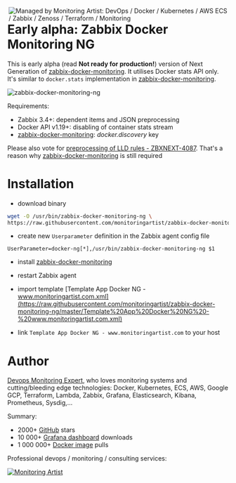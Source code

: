 [<img src="https://monitoringartist.github.io/managed-by-monitoringartist.png" alt="Managed by Monitoring Artist: DevOps / Docker / Kubernetes / AWS ECS / Zabbix / Zenoss / Terraform / Monitoring" align="right"/>](http://www.monitoringartist.com 'DevOps / Docker / Kubernetes / AWS ECS / Zabbix / Zenoss / Terraform / Monitoring')

# Early alpha: Zabbix Docker Monitoring NG

This is early alpha (read **Not ready for production!**) version of Next
Generation of [zabbix-docker-monitoring](https://github.com/monitoringartist/zabbix-docker-monitoring).
It utilises Docker stats API only. It's similar to `docker.stats` implementation in [zabbix-docker-monitoring](https://github.com/monitoringartist/zabbix-docker-monitoring).

![zabbix-docker-monitoring-ng](https://raw.githubusercontent.com/monitoringartist/zabbix-docker-monitoring-ng/master/doc/zabbix-docker-monitoring-ng.png)

Requirements:
- Zabbix 3.4+: dependent items and JSON preprocessing
- Docker API v1.19+: disabling of container stats stream
- [zabbix-docker-monitoring](https://github.com/monitoringartist/zabbix-docker-monitoring): *docker.discovery* key

Please also vote for [preprocessing of LLD rules - ZBXNEXT-4087](https://support.zabbix.com/browse/ZBXNEXT-4087).
That's a reason why [zabbix-docker-monitoring](https://github.com/monitoringartist/zabbix-docker-monitoring)
is still required

# Installation

- download binary

```bash
wget -O /usr/bin/zabbix-docker-monitoring-ng \
https://raw.githubusercontent.com/monitoringartist/zabbix-docker-monitoring-ng/master/bin/zabbix-docker-monitoring-ng
```

- create new `Userparameter` definition in the Zabbix agent config file

```
UserParameter=docker-ng[*],/usr/bin/zabbix-docker-monitoring-ng $1
```

- install [zabbix-docker-monitoring](https://github.com/monitoringartist/zabbix-docker-monitoring)

- restart Zabbix agent

- import template [Template App Docker NG - www.monitoringartist.com.xml](https://raw.githubusercontent.com/monitoringartist/zabbix-docker-monitoring-ng/master/Template%20App%20Docker%20NG%20-%20www.monitoringartist.com.xml)

- link `Template App Docker NG - www.monitoringartist.com` to your host

# Author

[Devops Monitoring Expert](http://www.jangaraj.com 'DevOps / Docker / Kubernetes / AWS ECS / Google GCP / Zabbix / Zenoss / Terraform / Monitoring'),
who loves monitoring systems and cutting/bleeding edge technologies: Docker,
Kubernetes, ECS, AWS, Google GCP, Terraform, Lambda, Zabbix, Grafana, Elasticsearch,
Kibana, Prometheus, Sysdig,...

Summary:
* 2000+ [GitHub](https://github.com/monitoringartist/) stars
* 10 000+ [Grafana dashboard](https://grafana.net/monitoringartist) downloads
* 1 000 000+ [Docker image](https://hub.docker.com/u/monitoringartist/) pulls

Professional devops / monitoring / consulting services:

[![Monitoring Artist](http://monitoringartist.com/img/github-monitoring-artist-logo.jpg)](http://www.monitoringartist.com 'DevOps / Docker / Kubernetes / AWS ECS / Google GCP / Zabbix / Zenoss / Terraform / Monitoring')

